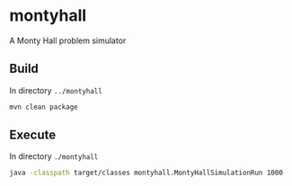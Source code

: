 # montyhall
A Monty Hall problem simulator

## Build
In directory ```../montyhall```
```bash
mvn clean package
```

## Execute
In directory ```./montyhall``` 
```bash
java -classpath target/classes montyhall.MontyHallSimulationRun 1000
```